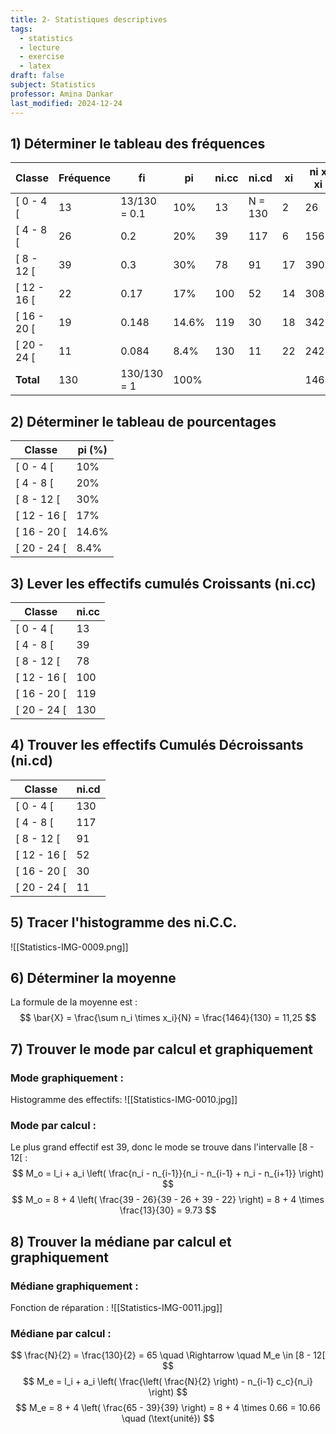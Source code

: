 ```yaml
---
title: 2- Statistiques descriptives
tags:
  - statistics
  - lecture
  - exercise
  - latex
draft: false
subject: Statistics
professor: Amina Dankar
last_modified: 2024-12-24
---
```

## 1) Déterminer le tableau des fréquences

| Classe      | Fréquence | fi          | pi    | ni.cc | ni.cd  | xi  | ni x xi |
| ----------- | --------- | ----------- | ----- | ----- | ------ | --- | ------- |
| [ 0 - 4 [   | 13        | 13/130 = 0.1 | 10%   | 13    | N = 130 | 2   | 26      |
| [ 4 - 8 [   | 26        | 0.2         | 20%   | 39    | 117    | 6   | 156     |
| [ 8 - 12 [  | 39        | 0.3         | 30%   | 78    | 91     | 17  | 390     |
| [ 12 - 16 [ | 22        | 0.17        | 17%   | 100   | 52     | 14  | 308     |
| [ 16 - 20 [ | 19        | 0.148       | 14.6% | 119   | 30     | 18  | 342     |
| [ 20 - 24 [ | 11        | 0.084       | 8.4%  | 130   | 11     | 22  | 242     |
| **Total**   | 130       | 130/130 = 1  | 100%  |       |        |     | 1464    |

## 2) Déterminer le tableau de pourcentages

| Classe      | pi (%) |
| ----------- | ------ |
| [ 0 - 4 [   | 10%    |
| [ 4 - 8 [   | 20%    |
| [ 8 - 12 [  | 30%    |
| [ 12 - 16 [ | 17%    |
| [ 16 - 20 [ | 14.6%  |
| [ 20 - 24 [ | 8.4%   |

## 3) Lever les effectifs cumulés Croissants (ni.cc)

| Classe      | ni.cc |
| ----------- | ----- |
| [ 0 - 4 [   | 13    |
| [ 4 - 8 [   | 39    |
| [ 8 - 12 [  | 78    |
| [ 12 - 16 [ | 100   |
| [ 16 - 20 [ | 119   |
| [ 20 - 24 [ | 130   |

## 4) Trouver les effectifs Cumulés Décroissants (ni.cd)

| Classe      | ni.cd |
| ----------- | ----- |
| [ 0 - 4 [   | 130   |
| [ 4 - 8 [   | 117   |
| [ 8 - 12 [  | 91    |
| [ 12 - 16 [ | 52    |
| [ 16 - 20 [ | 30    |
| [ 20 - 24 [ | 11    |

## 5) Tracer l'histogramme des ni.C.C.
![[Statistics-IMG-0009.png]]

## 6) Déterminer la moyenne

La formule de la moyenne est :
$$
\bar{X} = \frac{\sum n_i \times x_i}{N} = \frac{1464}{130} = 11,25
$$

## 7) Trouver le mode par calcul et graphiquement

### Mode graphiquement :
Histogramme des effectifs:
![[Statistics-IMG-0010.jpg]]

### Mode par calcul :
Le plus grand effectif est 39, donc le mode se trouve dans l'intervalle [8 - 12[ :
$$
M_o = l_i + a_i \left( \frac{n_i - n_{i-1}}{n_i - n_{i-1} + n_i - n_{i+1}} \right)
$$
$$
M_o = 8 + 4 \left( \frac{39 - 26}{39 - 26 + 39 - 22} \right)
= 8 + 4 \times \frac{13}{30} = 9.73
$$

## 8) Trouver la médiane par calcul et graphiquement

### Médiane graphiquement :
Fonction de réparation :
![[Statistics-IMG-0011.jpg]]

### Médiane par calcul :
$$
\frac{N}{2} = \frac{130}{2} = 65 \quad \Rightarrow \quad M_e \in [8 - 12[
$$
$$
M_e = l_i + a_i \left( \frac{\left( \frac{N}{2} \right) - n_{i-1} c_c}{n_i} \right)
$$
$$
M_e = 8 + 4 \left( \frac{65 - 39}{39} \right) = 8 + 4 \times 0.66 = 10.66 \quad (\text{unité})
$$
